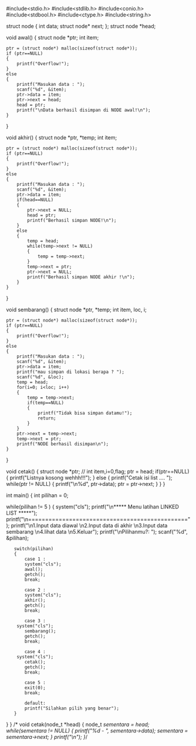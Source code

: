 
#include<stdio.h>
#include<stdlib.h>
#include<conio.h>
#include<stdbool.h>
#include<ctype.h>
#include<string.h>

struct node {
    int data;
    struct node* next;
};
struct node *head;

void awal()
{
    struct node *ptr;
    int item;

    ptr = (struct node*) malloc(sizeof(struct node*));
    if (ptr==NULL)
    {
        printf("Overflow!");
    }
    else
    {
        printf("Masukan data : ");
        scanf("%d", &item);
        ptr->data = item;
        ptr->next = head;
        head = ptr;
        printf("\nData berhasil disimpan di NODE awal!\n");
    }
}

void akhir()
{
    struct node *ptr, *temp;
    int item;

    ptr = (struct node*) malloc(sizeof(struct node*));
    if (ptr==NULL)
    {
        printf("Overflow!");
    }
    else
    {
        printf("Masukan data : ");
        scanf("%d", &item);
        ptr->data = item;
        if(head==NULL)
        {
            ptr->next = NULL;
            head = ptr;
            printf("Berhasil simpan NODE!\n");
        }
        else
        {
            temp = head;
            while(temp->next != NULL)
            {
                temp = temp->next;
            }
            temp->next = ptr;
            ptr->next = NULL;
            printf("Berhasil simpan NODE akhir !\n");
        }
    }

}

void sembarang()
{
    struct node *ptr, *temp;
    int item, loc, i;

    ptr = (struct node*) malloc(sizeof(struct node*));
    if (ptr==NULL)
    {
        printf("Overflow!");
    }
    else
    {
        printf("Masukan data : ");
        scanf("%d", &item);
        ptr->data = item;
        printf("mau simpan di lokasi berapa ? ");
        scanf("%d", &loc);
        temp = head;
        for(i=0; i<loc; i++)
        {
            temp = temp->next;
            if(temp==NULL)
            {
                printf("Tidak bisa simpan datamu!");
                return;
            }
        }
        ptr->next = temp->next;
        temp->next = ptr;
        printf("NODE berhasil disimpan\n");
    }

}

void cetak()
{
    struct node *ptr;
   // int item,i=0,flag;
    ptr = head;
    if(ptr==NULL)
    {
        printf("Listnya kosong wehhh!!!");
    }
    else
    {
        printf("Cetak isi list .... ");
        while(ptr != NULL)
        {
            printf("\n%d", ptr->data);
            ptr = ptr->next;
        }
    }
}

int main()
{
   int pilihan = 0;


   while(pilihan != 5 )
   {
       system("cls");
       printf("\n***** Menu latihan LINKED LIST *****");
       printf("\n===============================================");
       printf("\n1.Input  data diawal \n2.Input data di akhir \n3.Input data sembarang \n4.lihat data \n5.Keluar");
       printf("\nPilihanmu?: ");
       scanf("%d", &pilihan);

       switch(pilihan)
       {
           case 1 :
           system("cls");
           awal();
           getch();
           break;

           case 2 :
           system("cls");
           akhir();
           getch();
           break;

           case 3 :
        system("cls");
           sembarang();
           getch();
           break;

           case 4 :
        system("cls");
           cetak();
           getch();
           break;

           case 5 :
           exit(0);
           break;

           default:
           printf("Silahkan pilih yang benar");
       }

   }
}
/*
void cetak(node_t *head)
{
node_t *sementara = head;
while(sementara != NULL)
{
printf("%d - ", sementara->data);
sementara = sementara->next;
}
printf("\n");
}*/

